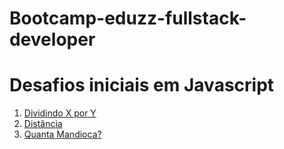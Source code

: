 # Bootcamp-eduzz-fullstack-developer
# Desafios iniciais em Javascript
<ol>
<li><a  href = "javascript/desafios/Dividindo X por Y.js">Dividindo X por Y</a></li>
<li><a href = "javascript/desafios/distancia.js">Distância</a></li>
<li><a href = "javascript/desafios/quantamandioca.js">Quanta Mandioca?</a></li>
</ol>